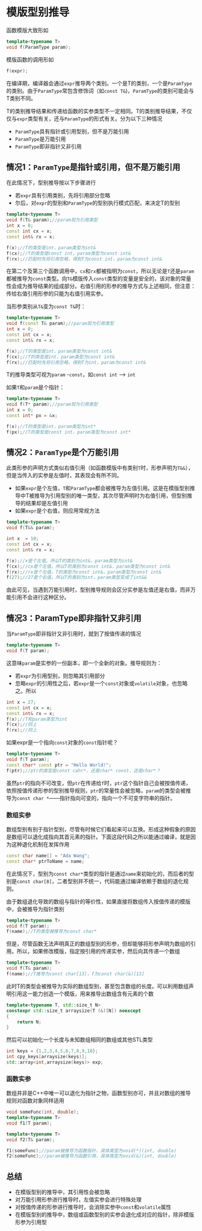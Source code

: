 # 模版型别推导

函数模版大致形如

```cpp
template<typename T>
void f(ParamType param);
```

模版函数的调用形如

```cpp
f(expr);
```


在编译期，编译器会通过`expr`推导两个类别。一个是T的类别，一个是`ParamType`的类别。由于`ParamType`常包含修饰词（如`const T&`)，`ParamType`的类别可能会与T类别不同。

T的类别推导结果和传递给函数的实参类型不一定相同。T的类别推导结果，不仅仅与`expr`类型有关，还与`ParamType`的形式有关。分为以下三种情况

- `ParamType`具有指针或引用型别，但不是万能引用
- `ParamType`是万能引用
- `ParamType`即非指针又非引用

## 情况1：`ParamType`是指针或引用，但不是万能引用

在此情况下，型别推导按以下步骤进行

- 若`expr`具有引用类别，先将引用部分忽略
- 尔后，对`expr`的型别和`ParamType`的型别执行模式匹配，来决定T的型别

```cpp
template<typename T>
void f(T& param);//param现为引用类型
int x = 0;
const int cx = x;
const int& rx = x;

f(x);//T的类型是int，param类型为int&
f(cx);//T的类型是const int，param类型为const int&
f(rx);//匹配时先将引用忽略，得到T为const int，param为const int&
```

在第二个及第三个函数调用中，`cx`和`rx`都被指明为`const`，所以无论是`T`还是`param`都被推导为`const`类型。向`T&`模版传入`const`类型的变量是安全的，该对象的常量性会成为推导结果的组成部分。右值引用的形参的推导方式与上述相同，但注意：传给右值引用形参的只能为右值引用实参。

当形参类别从`T&`变为`const T&`时：

```cpp
template<typename T>
void f(const T& param);//param现为引用类型
int x = 0;
const int cx = x;
const int& rx = x;

f(x);//T的类型是int，param类型为const int&
f(cx);//T的类型是int，param类型为const int&
f(rx);//匹配时先将引用忽略，得到T为int，param为const int&
```

T的推导类型可视为`param` -`const`，如`const int` —> `int`

如果`T`和`param`是个指针：

```cpp
template<typename T>
void f(T* param);//param现为引用类型
int x = 0;
const int* px = &x; 

f(x);//T的类型是int，param类型为int*
f(px);//T的类型是const int，param类型为const int*
```

## 情况2：`ParamType`是个万能引用

此类形参的声明方式类似右值引用（如函数模版中有类别`T`时，形参声明为`T&&`），但是当传入的实参是左值时，其表现会有所不同。

- 如果`expr`是个左值，`T`和`ParamType`都会被推导为左值引用。这是在模版型别推导中T被推导为引用型别的唯一类型，其次尽管声明时为右值引用，但型别推导的结果却是左值引用
- 如果`expr`是个右值，则应用常规方法

```cpp
template<typename T>
void f(T&& param);

int x  = 10;
const int cx = x;
const int& rx = x;

f(x);//x是个左值，所以T的类别为int&，param类型为int&
f(cx);//cx是个左值，所以T的类别为const int&，param类型为const int&
f(rx);//rx是个左值，T的类型为const int&，param类型为const int&
f(27);//27是个右值，所以T的类别为int，param类型变成了int&&
```

由此可见，当遇到万能引用时，型别推导规则会区分实参是左值还是右值，而非万能引用不会进行这种区分。

## 情况3：ParamType即非指针又非引用

当`ParamType`即非指针又非引用时，就到了按值传递的情况

```cpp
template<typename T>
void f(T param);
```

这意味`param`是实参的一份副本，即一个全新的对象。推导规则为：

- 若`expr`为引用型别，则忽略其引用部分
- 忽略`expr`的引用性之后，若`expr`是一个`const`对象或`volatile`对象，也忽略之。所以

```cpp
int x = 27;
const int cx = x;
const int& rx = x;
f(x);//T和param类型为int
f(cx);//同上
f(rx);//同上
```

如果expr是一个指向`const`对象的`const`指针呢？

```cpp
template<typename T>
void f(T param);
const char* const ptr = "Hello World!";
f(ptr);//ptr的类型是const cahr*，还是char* const，还是char*？
```

虽然`ptr`的指向不可改变，但`ptr`在传递给`f`时，`ptr`这个指针自己会被按值传递，依照按值传递形参的型别推导规则，`ptr`的常量性会被忽略，`param`的类型会被推导为`const char *`——指针指向可变的，指向一个不可变字符串的指针。

### 数组实参

数组型别有别于指针型别，尽管有时候它们看起来可以互换。形成这种假象的原因是数组可以退化成指向其首元素的指针。下面这段代码之所以能通过编译，就是因为这种退化机制在发挥作用

```cpp
const char name[] = "Ada Wang";
const char* ptrToName = name;
```

在此情况下，型别为`const char*`类型的指针是通过`name`来初始化的，而后者的型别是`const char[8]`，二者型别并不统一，代码能通过编译依赖于数组的退化规则。

由于数组退化导致的数组与指针的等价性，如果直接将数组传入按值传递的模版中，会被推导为指针类别

```cpp
template<typename T>
void f(T param);
f(name);//T的类型被推导为const char*
```

但是，尽管函数无法声明真正的数组型别的形参，但却能够将形参声明为数组的引用。所以，如果修改模版，指定按引用的传递实参，然后向其传递一个数组

```cpp
template<typename T>
void f(T& param);
f(name);//T推导为const char[13]，f为const char(&)[13]
```

此时T的类型会被推导为实际的数组型别，甚至包含数组的长度。可以利用数组声明引用这一能力创造一个模版，用来推导出数组含有元素的个数

```cpp
template<typename T, std::size_t N>
constexpr std::size_t arraysize(T (&)[N]) noexcept
{
    return N;
}
```

然后可以初始化一个长度与未知数组相同的数组或其他STL类型

```cpp
int keys = {1,2,3,4,5,6,7,8,9,10};
int cpy_keys[arraysize(keys)];
std::array<int,arraysize(keys)> exp;
```

### 函数实参

数组并非是C++中唯一可以退化为指针之物，函数型别亦可，并且对数组的推导规则对函数对象同样适用

```cpp
void someFunc(int, double);
template<typename T>
void f1(T param);

template<typename T>
void f2(T& param);

f1(someFunc);//param被推导为函数指针，具体类型为void(*)(int, double)
f2(someFunc);//param被推导为函数引用，具体类型为void(&)(int, double)
```

## 总结

- 在模版型别的推导中，其引用性会被忽略
- 对万能引用形参进行推导时，左值实参会进行特殊处理
- 对按值传递的形参进行推导时，会消除实参中`const`和`volatile`属性
- 在模版型别的推导中，数组或函数型别的实参会退化成对应的指针，除非模版形参为引用型